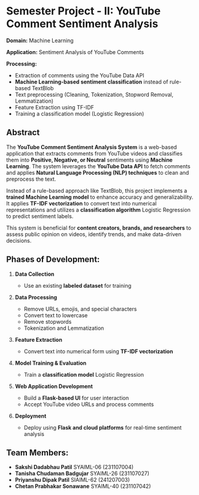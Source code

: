 # **Semester Project - II: YouTube Comment Sentiment Analysis**  

**Domain:** Machine Learning

**Application:** Sentiment Analysis of YouTube Comments  

**Processing:**  
- Extraction of comments using the YouTube Data API  
- **Machine Learning-based sentiment classification** instead of rule-based TextBlob  
- Text preprocessing (Cleaning, Tokenization, Stopword Removal, Lemmatization)  
- Feature Extraction using TF-IDF  
- Training a classification model (Logistic Regression)  

## **Abstract**  
The **YouTube Comment Sentiment Analysis System** is a web-based application that extracts comments from YouTube videos and classifies them into **Positive, Negative, or Neutral** sentiments using **Machine Learning**. The system leverages the **YouTube Data API** to fetch comments and applies **Natural Language Processing (NLP) techniques** to clean and preprocess the text.  

Instead of a rule-based approach like TextBlob, this project implements a **trained Machine Learning model** to enhance accuracy and generalizability. It applies **TF-IDF vectorization** to convert text into numerical representations and utilizes a **classification algorithm** Logistic Regression to predict sentiment labels.  

This system is beneficial for **content creators, brands, and researchers** to assess public opinion on videos, identify trends, and make data-driven decisions.

## **Phases of Development:**  
1. **Data Collection**   
   - Use an existing **labeled dataset** for training  

2. **Data Processing**  
   - Remove URLs, emojis, and special characters  
   - Convert text to lowercase  
   - Remove stopwords  
   - Tokenization and Lemmatization  

3. **Feature Extraction**  
   - Convert text into numerical form using **TF-IDF vectorization**  

4. **Model Training & Evaluation**  
   - Train a **classification model** Logistic Regression 

5. **Web Application Development**  
   - Build a **Flask-based UI** for user interaction  
   - Accept YouTube video URLs and process comments  

6. **Deployment**  
   - Deploy using **Flask and cloud platforms** for real-time sentiment analysis  

## **Team Members:**  
- **Sakshi Dadabhau Patil** SYAIML-06 (231107004)  
- **Tanisha Chudaman Badgujar** SYAIML-26 (231107027)  
- **Priyanshu Dipak Patil** SIAIML-62 (241207003)  
- **Chetan Prabhakar Sonawane** SYAIML-40 (231107042)  
